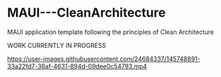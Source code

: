 # MAUI---CleanArchitecture
MAUI application template following the principles of Clean Architecture

WORK CURRENTLY IN PROGRESS



https://user-images.githubusercontent.com/24684337/145748891-33a22fd7-36af-4631-894d-09dee0c54793.mp4

